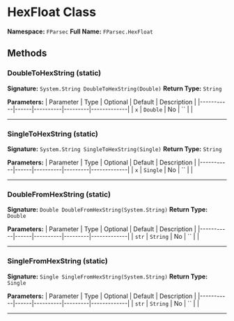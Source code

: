 # HexFloat Class

**Namespace:** `FParsec`
**Full Name:** `FParsec.HexFloat`

## Methods

### DoubleToHexString (static)

**Signature:** `System.String DoubleToHexString(Double)`
**Return Type:** `String`

**Parameters:**
| Parameter | Type | Optional | Default | Description |
|-----------|------|----------|---------|-------------|
| `x` | `Double` | No | `` |  |

---

### SingleToHexString (static)

**Signature:** `System.String SingleToHexString(Single)`
**Return Type:** `String`

**Parameters:**
| Parameter | Type | Optional | Default | Description |
|-----------|------|----------|---------|-------------|
| `x` | `Single` | No | `` |  |

---

### DoubleFromHexString (static)

**Signature:** `Double DoubleFromHexString(System.String)`
**Return Type:** `Double`

**Parameters:**
| Parameter | Type | Optional | Default | Description |
|-----------|------|----------|---------|-------------|
| `str` | `String` | No | `` |  |

---

### SingleFromHexString (static)

**Signature:** `Single SingleFromHexString(System.String)`
**Return Type:** `Single`

**Parameters:**
| Parameter | Type | Optional | Default | Description |
|-----------|------|----------|---------|-------------|
| `str` | `String` | No | `` |  |

---